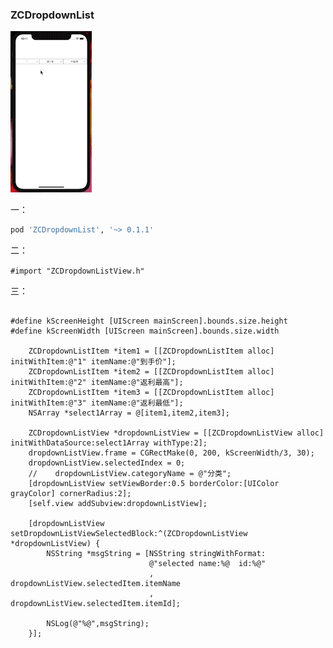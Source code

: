 ### ZCDropdownList

![图片](images/01.gif)

一：
```ruby
pod 'ZCDropdownList', '~> 0.1.1'
```

二：

```#import "ZCDropdownListView.h"```

三：
```

#define kScreenHeight [UIScreen mainScreen].bounds.size.height
#define kScreenWidth [UIScreen mainScreen].bounds.size.width
    
    ZCDropdownListItem *item1 = [[ZCDropdownListItem alloc] initWithItem:@"1" itemName:@"到手价"];
    ZCDropdownListItem *item2 = [[ZCDropdownListItem alloc] initWithItem:@"2" itemName:@"返利最高"];
    ZCDropdownListItem *item3 = [[ZCDropdownListItem alloc] initWithItem:@"3" itemName:@"返利最低"];
    NSArray *select1Array = @[item1,item2,item3];

    ZCDropdownListView *dropdownListView = [[ZCDropdownListView alloc] initWithDataSource:select1Array withType:2];
    dropdownListView.frame = CGRectMake(0, 200, kScreenWidth/3, 30);
    dropdownListView.selectedIndex = 0;
    //    dropdownListView.categoryName = @"分类";
    [dropdownListView setViewBorder:0.5 borderColor:[UIColor grayColor] cornerRadius:2];
    [self.view addSubview:dropdownListView];
    
    [dropdownListView setDropdownListViewSelectedBlock:^(ZCDropdownListView *dropdownListView) {
        NSString *msgString = [NSString stringWithFormat:
                               @"selected name:%@  id:%@"
                               , dropdownListView.selectedItem.itemName
                               , dropdownListView.selectedItem.itemId];
        
        NSLog(@"%@",msgString);
    }];
```


